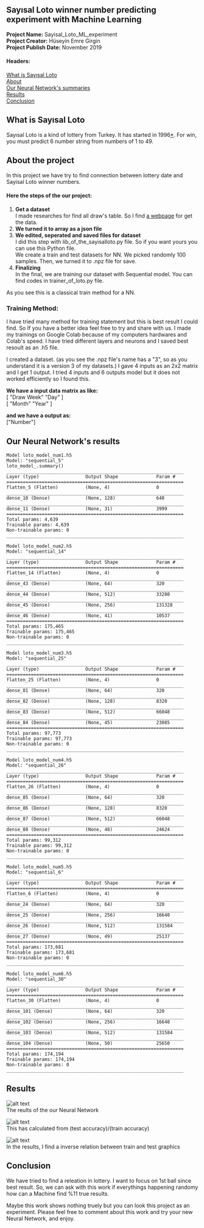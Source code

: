 ## Sayısal Loto winner number predicting experiment with Machine Learning

**Project Name:** Sayisal_Loto_ML_experiment</br>
**Project Creator:** Hüseyin Emre Girgin</br>
**Project Publish Date:** November 2019</br>


#### Headers:
<!--ts-->
[What is Sayısal Loto](#what-is-sayısal-loto)</br>
[About](#about-the-project)</br>
[Our Neural Network's summaries](our-neural-networks-summaries)</br>
[Results](#results)</br>
[Conclusion](#conclusion)</br>
<a name="headers"/>
<!--te-->

## What is Sayısal Loto
Sayısal Loto is a kind of lottery from Turkey. It has started in 1996[*](https://tr.wikipedia.org/wiki/Say%C4%B1sal_Loto). For win, you must predict 6 number string from numbers of 1 to 49.

## About the project
In this project we have try to find connection between lottery date and Sayisal Loto winner numbers.</br>
#### Here the steps of the our project:
1. **Get a dataset**</br>
   I made researches for find all draw's table. So I find [a webpage](http://lotobayisi.com/Sayisal-Butun-Veriler.aspx) for get the data.
2. **We turned it to array as a json file**</br>
3. **We edited, seperated and saved files for dataset**</br>
   I did this step with lib_of_the_sayisalloto.py file. So if you want yours you can use this Python file.</br>
   We create a train and test datasets for NN. We picked randomly 100 samples. Then, we turned it to .npz file for save.
4. **Finalizing**</br>
   In the final, we are training our dataset with Sequential model. You can find codes in trainer_of_loto.py file.
 
As you see this is a classical train method for a NN.

### Training Method:

I have tried many method for training statement but this is best result I could find. So If you have a better idea feel free to try and share with us.
I made my trainings on Google Colab because of my computers hardwares and Colab's speed. I have tried different layers and neurons and I saved best resoult as an .h5 file.

I created a dataset. (as you see the .npz file's name has a "3", so as you understand it is a version 3 of my datasets.) I gave 4 inputs as an 2x2 matrix and I get 1 output.
I tried 4 inputs and 6 outputs model but it does not worked efficiently so I found this.

**We have a input data matrix as like:**</br>
[ "Draw Week"   "Day"  ]</br>
[   "Month"     "Year" ]</br>

**and we have a output as:**</br>["Number"]

## Our Neural Network's results
`````
Model loto_model_num1.h5
Model: "sequential_5"
loto_model_.summary()
_________________________________________________________________
Layer (type)                 Output Shape              Param #   
=================================================================
flatten_5 (Flatten)          (None, 4)                 0         
_________________________________________________________________
dense_10 (Dense)             (None, 128)               640       
_________________________________________________________________
dense_11 (Dense)             (None, 31)                3999      
=================================================================
Total params: 4,639
Trainable params: 4,639
Non-trainable params: 0
_________________________________________________________________
`````
`````
Model loto_model_num2.h5
Model: "sequential_14"
_________________________________________________________________
Layer (type)                 Output Shape              Param #   
=================================================================
flatten_14 (Flatten)         (None, 4)                 0         
_________________________________________________________________
dense_43 (Dense)             (None, 64)                320       
_________________________________________________________________
dense_44 (Dense)             (None, 512)               33280     
_________________________________________________________________
dense_45 (Dense)             (None, 256)               131328    
_________________________________________________________________
dense_46 (Dense)             (None, 41)                10537     
=================================================================
Total params: 175,465
Trainable params: 175,465
Non-trainable params: 0
_________________________________________________________________
`````
`````
Model loto_model_num3.h5
Model: "sequential_25"
_________________________________________________________________
Layer (type)                 Output Shape              Param #   
=================================================================
flatten_25 (Flatten)         (None, 4)                 0         
_________________________________________________________________
dense_81 (Dense)             (None, 64)                320       
_________________________________________________________________
dense_82 (Dense)             (None, 128)               8320      
_________________________________________________________________
dense_83 (Dense)             (None, 512)               66048     
_________________________________________________________________
dense_84 (Dense)             (None, 45)                23085     
=================================================================
Total params: 97,773
Trainable params: 97,773
Non-trainable params: 0
_________________________________________________________________
`````
`````
Model loto_model_num4.h5
Model: "sequential_26"
_________________________________________________________________
Layer (type)                 Output Shape              Param #   
=================================================================
flatten_26 (Flatten)         (None, 4)                 0         
_________________________________________________________________
dense_85 (Dense)             (None, 64)                320       
_________________________________________________________________
dense_86 (Dense)             (None, 128)               8320      
_________________________________________________________________
dense_87 (Dense)             (None, 512)               66048     
_________________________________________________________________
dense_88 (Dense)             (None, 48)                24624     
=================================================================
Total params: 99,312
Trainable params: 99,312
Non-trainable params: 0
_________________________________________________________________
`````
`````
Model loto_model_num5.h5
Model: "sequential_6"
_________________________________________________________________
Layer (type)                 Output Shape              Param #   
=================================================================
flatten_6 (Flatten)          (None, 4)                 0         
_________________________________________________________________
dense_24 (Dense)             (None, 64)                320       
_________________________________________________________________
dense_25 (Dense)             (None, 256)               16640     
_________________________________________________________________
dense_26 (Dense)             (None, 512)               131584    
_________________________________________________________________
dense_27 (Dense)             (None, 49)                25137     
=================================================================
Total params: 173,681
Trainable params: 173,681
Non-trainable params: 0
_________________________________________________________________
``````
``````
Model loto_model_num6.h5
Model: "sequential_30"
_________________________________________________________________
Layer (type)                 Output Shape              Param #   
=================================================================
flatten_30 (Flatten)         (None, 4)                 0         
_________________________________________________________________
dense_101 (Dense)            (None, 64)                320       
_________________________________________________________________
dense_102 (Dense)            (None, 256)               16640     
_________________________________________________________________
dense_103 (Dense)            (None, 512)               131584    
_________________________________________________________________
dense_104 (Dense)            (None, 50)                25650     
=================================================================
Total params: 174,194
Trainable params: 174,194
Non-trainable params: 0
_________________________________________________________________
``````
## Results
![alt text](https://github.com/heg37/Sayisal_Loto_ML_experiment/blob/master/result_table.jpg "result table")</br>
The reults of the our Neural Network

![alt text](https://github.com/heg37/Sayisal_Loto_ML_experiment/blob/master/testtrain%20graph.png "testtrain% graph")</br>
This has calculated from (test accuracy)/(train accuracy)

![alt text](https://github.com/heg37/Sayisal_Loto_ML_experiment/blob/master/releation%20graph.png "testtrain% graph")</br>
In the results, I find a inverse relation between train and test graphics

## Conclusion
We have tried to find a releation in lottery. I want to focus on 1st ball since best result. So, we can ask with this work if everythings happening randomy how can a Machine find %11 true results. 

Maybe this work shows nothing truely but you can look this project as an experiment. Please feel free to comment about this work and try your new Neural Network, and enjoy.

